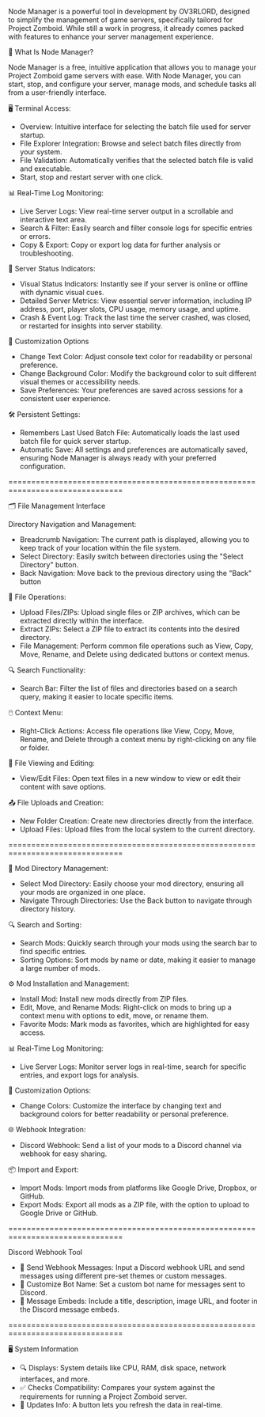 Node Manager is a powerful tool in development by OV3RLORD, designed to simplify the management of game servers, specifically tailored for Project Zomboid. While still a work in progress, it already comes packed with features to enhance your server management experience.

📂 What Is Node Manager?

Node Manager is a free, intuitive application that allows you to manage your Project Zomboid game servers with ease. With Node Manager, you can start, stop, and configure your server, manage mods, and schedule tasks all from a user-friendly interface. 


🖥️ Terminal Access:

- Overview: Intuitive interface for selecting the batch file used for server startup.
- File Explorer Integration: Browse and select batch files directly from your system. 
- File Validation: Automatically verifies that the selected batch file is valid and executable.
- Start, stop and restart server with one click. 

📊 Real-Time Log Monitoring:

- Live Server Logs: View real-time server output in a scrollable and interactive text area.
- Search & Filter: Easily search and filter console logs for specific entries or errors.
- Copy & Export: Copy or export log data for further analysis or troubleshooting.

🔄 Server Status Indicators:

- Visual Status Indicators: Instantly see if your server is online or offline with dynamic visual cues.
- Detailed Server Metrics: View essential server information, including IP address, port, player slots, CPU usage, memory usage, and uptime.
- Crash & Event Log: Track the last time the server crashed, was closed, or restarted for insights into server stability.

🎨 Customization Options

- Change Text Color: Adjust console text color for readability or personal preference.
- Change Background Color: Modify the background color to suit different visual themes or accessibility needs.
- Save Preferences: Your preferences are saved across sessions for a consistent user experience.

🛠️ Persistent Settings:

- Remembers Last Used Batch File: Automatically loads the last used batch file for quick server startup.
- Automatic Save: All settings and preferences are automatically saved, ensuring Node Manager is always ready with your preferred configuration.
  
===============================================================================

🗂️ File Management Interface

Directory Navigation and Management:

- Breadcrumb Navigation: The current path is displayed, allowing you to keep track of your location within the file system.
- Select Directory: Easily switch between directories using the "Select Directory" button.
- Back Navigation: Move back to the previous directory using the "Back" button

🔄 File Operations:

- Upload Files/ZIPs: Upload single files or ZIP archives, which can be extracted directly within the interface.
- Extract ZIPs: Select a ZIP file to extract its contents into the desired directory.
- File Management: Perform common file operations such as View, Copy, Move, Rename, and Delete using dedicated buttons or context menus.

🔍 Search Functionality:

- Search Bar: Filter the list of files and directories based on a search query, making it easier to locate specific items.

🖱️ Context Menu:

- Right-Click Actions: Access file operations like View, Copy, Move, Rename, and Delete through a context menu by right-clicking on any file or folder.

📝 File Viewing and Editing:

- View/Edit Files: Open text files in a new window to view or edit their content with save options.

📤 File Uploads and Creation:

- New Folder Creation: Create new directories directly from the interface.
- Upload Files: Upload files from the local system to the current directory.

=============================================================================== 

📂 Mod Directory Management:

- Select Mod Directory: Easily choose your mod directory, ensuring all your mods are organized in one place.
- Navigate Through Directories: Use the Back button to navigate through directory history. 

🔍 Search and Sorting:

- Search Mods: Quickly search through your mods using the search bar to find specific entries.
- Sorting Options: Sort mods by name or date, making it easier to manage a large number of mods.

⚙️ Mod Installation and Management:

- Install Mod: Install new mods directly from ZIP files.
- Edit, Move, and Rename Mods: Right-click on mods to bring up a context menu with options to edit, move, or rename them.
- Favorite Mods: Mark mods as favorites, which are highlighted for easy access.

📊 Real-Time Log Monitoring:

- Live Server Logs: Monitor server logs in real-time, search for specific entries, and export logs for analysis.

🎨 Customization Options:

- Change Colors: Customize the interface by changing text and background colors for better readability or personal preference.
  
🌐 Webhook Integration:

- Discord Webhook: Send a list of your mods to a Discord channel via webhook for easy sharing.
  
📦 Import and Export:

- Import Mods: Import mods from platforms like Google Drive, Dropbox, or GitHub.
- Export Mods: Export all mods as a ZIP file, with the option to upload to Google Drive or GitHub.

===============================================================================

Discord Webhook Tool

- 🔗 Send Webhook Messages: Input a Discord webhook URL and send messages using different pre-set themes or custom messages.
- 🤖 Customize Bot Name: Set a custom bot name for messages sent to Discord.
- 📜 Message Embeds: Include a title, description, image URL, and footer in the Discord message embeds.

===============================================================================

🖥️ System Information

- 🔍 Displays: System details like CPU, RAM, disk space, network interfaces, and more.
- ✅ Checks Compatibility: Compares your system against the requirements for running a Project Zomboid server.
- 🔄 Updates Info: A button lets you refresh the data in real-time.

